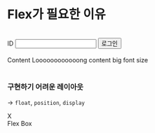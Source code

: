# Flex가 필요한 이유

<br>

<div class="flex w-full h-20 p-2 gap-x-2 border-1 border-gray-500 items-center">    
    <span>ID</span>
    <input class="flex-1 border-1 rounded-1">
    <button class="bg-blue-500 text-white px-2">로그인</button>
</div>

<br>

<div class="flex w-full h-30 p-2 border-1 border-gray-500
bg-gray-100">
    <span class="border-1 bg-red-100 flex-1">Content</span>
    <span class="border-1 bg-green-100 flex-1">Loooooooooooong content</span>
    <span class="border-1 text-[24px] bg-purple-100 flex-1">big font size</span>
</div>

<br>

### 구현하기 어려운 레이아웃
 -> `float`, `position`, `display`

<div v-click
    class="text-[50px] absolute bottom-20 left-85">
    <span class="text-red font-bold pr-5">X</span>
</div>
<div v-after class="flex fixed top-0 left-0 h-full w-full bg-black opacity-80 items-center justify-center">
    <span class="text-[50px] font-black text-white">Flex Box</span>
</div>
 